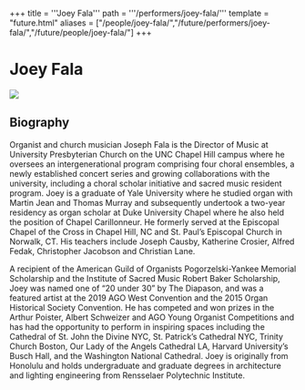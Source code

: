 +++
title = '''Joey Fala'''
path = '''/performers/joey-fala/'''
template = "future.html"
aliases = ["/people/joey-fala/","/future/performers/joey-fala/","/future/people/joey-fala/"]
+++

<h1>Joey Fala</h1>

<img class="speaker-photo" src="https://custom.cvent.com/C3A4539B19F74ABCB6FCE437F6BC0A74/files/event/910aaf2914d44586a56fbd0b3b2c31c0/d1fa4a2dd89f4ee88e3103620edcf914.jpg">
<h2>Biography</h2>
<p>Organist and church musician Joseph Fala is the Director of Music at University Presbyterian Church on the UNC Chapel Hill campus where he oversees an intergenerational program comprising four choral ensembles, a newly established concert series and growing collaborations with the university, including a choral scholar initiative and sacred music resident program. Joey is a graduate of Yale University where he studied organ with Martin Jean and Thomas Murray and subsequently undertook a two-year residency as organ scholar at Duke University Chapel where he also held the position of Chapel Carillonneur. He formerly served at the Episcopal Chapel of the Cross in Chapel Hill, NC and St. Paul’s Episcopal Church in Norwalk, CT. His teachers include Joseph Causby, Katherine Crosier, Alfred Fedak, Christopher Jacobson and Christian Lane.

A recipient of the American Guild of Organists Pogorzelski-Yankee Memorial Scholarship and the Institute of Sacred Music Robert Baker Scholarship, Joey was named one of “20 under 30” by The Diapason, and was a featured artist at the 2019 AGO West Convention and the 2015 Organ Historical Society Convention. He has competed and won prizes in the Arthur Poister, Albert Schweizer and AGO Young Organist Competitions and has had the opportunity to perform in inspiring spaces including the Cathedral of St. John the Divine NYC, St. Patrick’s
Cathedral NYC, Trinity Church Boston, Our Lady of the Angels Cathedral LA, Harvard University’s Busch Hall, and the Washington National Cathedral. Joey is originally from Honolulu and holds undergraduate and graduate degrees in architecture and lighting engineering from Rensselaer Polytechnic Institute.</p>


